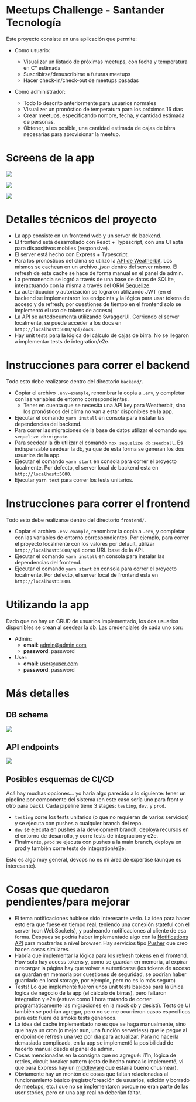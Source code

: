 # Meetups Challenge - Santander Tecnología

Este proyecto consiste en una aplicación que permite:
- Como usuario:
  - Visualizar un listado de próximas meetups, con fecha y temperatura en C° estimada
  - Suscribirse/desuscribirse a futuras meetups
  - Hacer check-in/check-out de meetups pasadas

- Como administrador:
  - Todo lo descrito anteriormente para usuarios normales
  - Visualizer un pronóstico de temperatura para los próximos 16 días
  - Crear meetups, especificando nombre, fecha, y cantidad estimada de personas.
  - Obtener, si es posible, una cantidad estimada de cajas de birra necesarias para aprovisionar la meetup.

# Screens de la app

![](./misc/screen_login.png)

![](./misc/screen_admin.png)

![](./misc/screen_home.png)

# Detalles técnicos del proyecto

- La app consiste en un frontend web y un server de backend.
- El frontend está desarrollado con React + Typescript, con una UI apta para dispositivos mobiles (responsive).
- El server está hecho con Express + Typescript.
- Para los pronósticos del clima se utilizó la [API de Weatherbit](https://www.weatherbit.io/). Los mismos se cachean en un archivo _.json_ dentro del server mismo. El refresh de este cache se hace de forma manual en el panel de admin.
- La permanencia se logró a través de una base de datos de SQLite, interactuando con la misma a través del ORM [Sequelize](https://sequelize.org/).
- La autenticación y autorización se lograron utilizando JWT (en el backend se implementaron los endpoints y la lógica para usar tokens de acceso y de refresh; por cuestiones de tiempo en el frontend solo se implementó el uso de tokens de acceso)
- La API se autodocumenta utilizando SwaggerUI. Corriendo el server localmente, se puede acceder a los docs en `http://localhost:5000/api/docs`.
- Hay unit tests para la lógica del cálculo de cajas de birra. No se llegaron a implementar 
tests de integration/e2e.

# Instrucciones para correr el backend

Todo esto debe realizarse dentro del directorio `backend/`.

- Copiar el archivo `.env-example`, renombrar la copia a `.env`, y completar con las variables de entorno correspondientes.
  - Tener en cuenta que se necesita una API key para Weatherbit, sino los pronósticos del clima no van a estar disponibles en la app.
- Ejecutar el comando `yarn install` en consola para instalar las dependencias del backend.
- Para correr las migraciones de la base de datos utilizar el comando `npx sequelize db:migrate`.
- Para seedear la db utilizar el comando `npx sequelize db:seed:all`. Es indispensable seedear la db, ya que de esta forma se generan los dos usuarios de la app.
- Ejecutar el comando `yarn start` en consola para correr el proyecto localmente. Por defecto, el server local de backend esta en `http://localhost:5000`.
- Ejecutar `yarn test` para correr los tests unitarios.

# Instrucciones para correr el frontend

Todo esto debe realizarse dentro del directorio `frontend/`.

- Copiar el archivo `.env-example`, renombrar la copia a `.env`, y completar con las variables de entorno.correspondientes. Por ejemplo, para correr el proyecto localmente con los valores por default, utilizar `http://localhost:5000/api` como URL base de la API.
- Ejecutar el comando `yarn install` en consola para instalar las dependencias del frontend.
- Ejecutar el comando `yarn start` en consola para correr el proyecto localmente. Por defecto, el server local de frontend esta en `http://localhost:3000`.

# Utilizando la app

Dado que no hay un CRUD de usuarios implementado, los dos usuarios disponibles se crean al seedear la db. Las credenciales de cada uno son:
- Admin:
  - **email**: admin@admin.com
  - **password**: password
- User:
  - **email**: user@user.com
  - **password**: password

# Más detalles

## DB schema

![](./misc/santander-db-schema.png)

## API endpoints

![](./misc/api-endpoints.png)

## Posibles esquemas de CI/CD

Acá hay muchas opciones... yo haría algo parecido a lo siguiente: tener un pipeline por componente del sistema (en este caso sería uno para front y otro para back). Cada pipeline tiene 3 stages: `testing`, `dev`, y `prod`. 

- `testing` corre los tests unitarios (o que no requieran de varios servicios) y se ejecuta con pushes a cualquier branch del repo. 
- `dev` se ejecuta en pushes a la development branch, deploya recursos en el entorno de desarrollo, y corre tests de integración y e2e. 
- Finalmente, `prod` se ejecuta con pushes a la main branch, deploya en prod y también corre tests de integration/e2e.

Esto es algo muy general, devops no es mi área de expertise (aunque es interesante).

# Cosas que quedaron pendientes/para mejorar
- El tema notificaciones hubiese sido interesante verlo. La idea para hacer esto era que fuese en tiempo real, teniendo una conexión stateful con el server (con WebSockets), y pusheando notificaciones al cliente de esa forma. Despues se podría haber implementado algo con la [Notifications API](https://developer.mozilla.org/en-US/docs/Web/API/notification) para mostrarlas a nivel browser. Hay servicios tipo [Pusher](https://pusher.com/) que creo hacen cosas similares.
- Habría que implementar la lógica para los refresh tokens en el frontend. How solo hay access tokens y, como se guardan en memoria, al expirar o recargar la página hay que volver a autenticarse (los tokens de acceso se guardan en memoria por cuestiones de seguridad, se podrían haber guardado en local storage, por ejemplo, pero no es lo más seguro)
- Tests! Lo que implementé fueron unos unit tests básicos para la única lógica de negocio de la app (el cálculo de birras), pero faltaron integration y e2e (estuve como 1 hora tratando de correr programáticamente las migraciones en la mock db y desistí). Tests de UI también se podrían agregar, pero no se me ocurrieron casos específicos para esto fuera de smoke tests
genéricos.
- La idea del cache implementado no es que se haga manualmente, sino que haya un cron (o mejor aun, una función serverless) que le pegue al endpoint de refresh una vez por día para actualizar. Para no hacerla demasiada complicada, en la app se implementó la posibilidad de hacerlo manual desde el panel de admin.
- Cosas mencionadas en la consigna que no agregué: i11n, lógica de retries, circuit breaker pattern (esto de hecho nunca lo implementé, vi que para Express hay un [middleware](https://www.npmjs.com/package/express-circuit-breaker) que estaría bueno chusmear).
- Obviamente hay un montón de cosas que faltan relacionadas al funcionamiento básico (registro/creación de usuarios, edición y borrado de meetups, etc.) que no se implementaron porque no eran parte de las user stories, pero en una app real no deberían faltar.